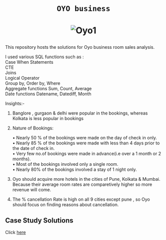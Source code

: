 # <p align="center" style="margin-top: 0px;">  **`OYO business`**
# <p align="center" style="margin-top: 0px;"> ![Oyo1](https://github.com/AmitPatel-analyst/SQL-Case-Study/assets/120770473/1796bf70-d14d-4295-ae5b-018f0f14fa80)


This repository hosts the solutions for Oyo business room sales analysis.  

I used various SQL functions such as :          
 Case When Statements           
 CTE           
 Joins           
 Logical Operator          
 Group by, Order by, Where         
 Aggregate functions Sum, Count, Average                
 Date functions Datename, Datediff, Month           
          
Insights:-

1. Banglore , gurgaon & delhi were popular in the bookings, whereas Kolkata is less popular in bookings

2. Nature of Bookings:         
       
      • Nearly 50 % of the bookings were made on the day of check in only.       
      • Nearly 85 % of the bookings were made with less than 4 days prior to the date of check in.    
      • Very few no.of bookings were made in advance(i.e over a 1 month or 2 months).      
      • Most of the bookings involved only a single room.    
      • Nearly 80% of the bookings involved a stay of 1 night only.     
           
3. Oyo should acquire more hotels in the cities of Pune, Kolkata & Mumbai. Because their average room rates are comparetively higher so more revenue will come.         
     
4. The % cancellation Rate is high on all 9 cities except pune , so Oyo should focus on finding reasons about cancellation.    
        

## Case Study Solutions
Click [here](https://github.com/Vaibhavmakkar25/OYO-Business-Case-Study/blob/main/SqlCode_OYO_business.sql)
